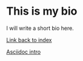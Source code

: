 # This is my bio

I will write a short bio here.

[Link back to index](./index.html)

[Asciidoc intro](./Asciidoc-intro.html)

